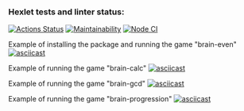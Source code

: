 ### Hexlet tests and linter status:

[![Actions Status](https://github.com/Evgen-Polyanskii/backend-project-lvl1/workflows/hexlet-check/badge.svg)](https://github.com/Evgen-Polyanskii/backend-project-lvl1/actions)
[![Maintainability](https://api.codeclimate.com/v1/badges/dfc50c2d88cd46d069c1/maintainability)](https://codeclimate.com/github/Evgen-Polyanskii/backend-project-lvl1)
[![Node CI](https://github.com/Evgen-Polyanskii/backend-project-lvl1/actions/workflows/ci.yml/badge.svg)](https://github.com/Evgen-Polyanskii/backend-project-lvl1/actions)

Example of installing the package and running the game "brain-even"
[![asciicast](https://asciinema.org/a/n9tfn1Y6UzyzZyIumFu2o1csM.svg)](https://asciinema.org/a/n9tfn1Y6UzyzZyIumFu2o1csM)

Example of running the game "brain-calc"
[![asciicast](https://asciinema.org/a/77lgDCMJCdI5dyrB20fZLhdcg.svg)](https://asciinema.org/a/77lgDCMJCdI5dyrB20fZLhdcg)

Example of running the game "brain-gcd"
[![asciicast](https://asciinema.org/a/Ws4Ja1vHgPTeWe4h18lMj7xwY.svg)](https://asciinema.org/a/Ws4Ja1vHgPTeWe4h18lMj7xwY)

Example of running the game "brain-progression"
[![asciicast](https://asciinema.org/a/hUVXP8EL3sY9ipE0l0VvRwpQI.svg)](https://asciinema.org/a/hUVXP8EL3sY9ipE0l0VvRwpQI)
